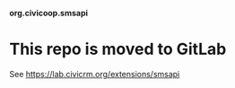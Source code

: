 **org.civicoop.smsapi**

# This repo is moved to GitLab

See https://lab.civicrm.org/extensions/smsapi   
